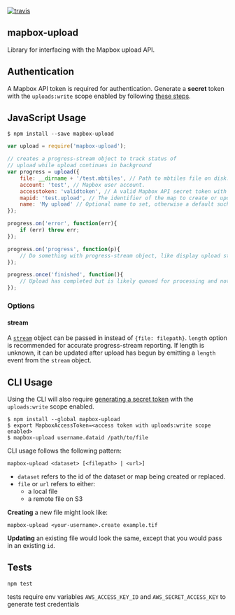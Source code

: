 [![travis](https://travis-ci.org/mapbox/mapbox-upload.svg?branch=master)](https://travis-ci.org/mapbox/mapbox-upload)

mapbox-upload
-------------
Library for interfacing with the Mapbox upload API.

## Authentication

A Mapbox API token is required for authentication. Generate a **secret** token
with the `uploads:write` scope enabled by following
[these steps](https://www.mapbox.com/help/create-api-access-token/).

## JavaScript Usage

```
$ npm install --save mapbox-upload
```

```javascript
var upload = require('mapbox-upload');

// creates a progress-stream object to track status of
// upload while upload continues in background
var progress = upload({
    file: __dirname + '/test.mbtiles', // Path to mbtiles file on disk.
    account: 'test', // Mapbox user account.
    accesstoken: 'validtoken', // A valid Mapbox API secret token with the uploads:write scope enabled.
    mapid: 'test.upload', // The identifier of the map to create or update.
    name: 'My upload' // Optional name to set, otherwise a default such as original.geojson will be used.
});

progress.on('error', function(err){
	if (err) throw err;
});

progress.on('progress', function(p){
	// Do something with progress-stream object, like display upload status
});

progress.once('finished', function(){
	// Upload has completed but is likely queued for processing and not yet available on Mapbox.
});

```

### Options

#### stream
A [`stream`](http://nodejs.org/api/stream.html) object can be passed in instead of `{file: filepath}`.
`length` option is recommended for accurate progress-stream reporting. If length is unknown, it can be updated after upload has begun by emitting a `length` event from the `stream` object.


## CLI Usage

Using the CLI will also require [generating a secret token](https://www.mapbox.com/help/create-api-access-token/) with the `uploads:write` scope enabled.

```
$ npm install --global mapbox-upload
$ export MapboxAccessToken=<access token with uploads:write scope enabled>
$ mapbox-upload username.dataid /path/to/file
```

CLI usage follows the following pattern:

```
mapbox-upload <dataset> [<filepath> | <url>]
```

- `dataset` refers to the id of the dataset or map being created or replaced.
- `file` or `url` refers to either:
  - a local file
  - a remote file on S3

**Creating** a new file might look like:

```
mapbox-upload <your-username>.create example.tif
```

**Updating** an existing file would look the same, except that you would pass
in an existing `id`.

## Tests

```
npm test
```

tests require env variables `AWS_ACCESS_KEY_ID` and `AWS_SECRET_ACCESS_KEY` to generate test credentials
